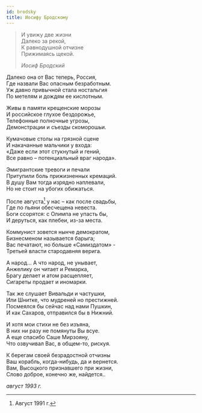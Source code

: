 ```yaml
---
id: brodsky
title: Иосифу Бродскому
---
```


> И увижу две жизни\
> Далеко за рекой,\
> К равнодушной отчизне\
> Прижимаясь щекой.
>
> _Иосиф Бродский_

Далеко она от Вас теперь, Россия,\
Где назвали Вас опасным безработным.\
Уж давно привычной стала ностальгия\
По метелям и дождям ее кислотным.

Живы в памяти крещенские морозы\
И российское глухое бездорожье,\
Телефонные полночные угрозы,\
Демонстрации и съезды скоморошьи.

Кумачовые столы на грязной сцене\
И накачанные мальчики у входа:\
«Даже если этот стукнутый и гений,\
Все равно – потенциальный враг народа».

Эмигрантские тревоги и печали\
Притупили боль прижизненных кремаций.\
В душу Вам тогда изрядно наплевали,\
Но не стоит на убогих обижаться.

После августа[^1] у нас – как после свадьбы,\
Где по пьяни обесчещена невеста.\
Боги ссорятся: с Олимпа не упасть бы,\
И деруться, как плебеи, из-за места.

Коммунист зовется нынче демократом,\
Бизнесменом называется барыга;\
Вас печатают, но больше «Самиздатом» -\
Третьей власти стародавняя верига.

А народ... А что народ, не унывает,\
Анжелику он читает и Ремарка,\
Брагу делает и атом расщепляет,\
Сигареты продает и иномарки.

Так же слушает Вивальди и частушки,\
Или Шнитке, что мудреней но престижней.\
Посмеялся бы сейчас над нами Пушкин,\
И как Сахаров, отправился бы в Нижний.

И хотя мои стихи не без изъяна,\
В них ни разу не помянуты Вы всуе.\
А еще спасибо Саше Мирзояну,\
Что озвучивал Вас, в общем-то, рискуя.

К берегам своей безрадостной отчизны\
Ваш корабль, когда-нибудь, да и вернется.\
Вам, Высоцкого признавшего при жизни,\
Слово доброе, конечно же, найдется..

_август 1993 г._

[^1]: Август 1991 г.
